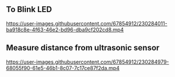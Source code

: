 ## To Blink LED



https://user-images.githubusercontent.com/67854912/230284011-ba918c8e-4f63-46e2-bd96-dba9cf202cd8.mp4



## Measure distance from ultrasonic sensor



https://user-images.githubusercontent.com/67854912/230284979-68055f90-61e5-46b1-8c07-7c17ce87f2da.mp4

